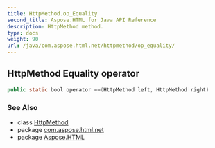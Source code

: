 ```yaml
---
title: HttpMethod.op_Equality
second_title: Aspose.HTML for Java API Reference
description: HttpMethod method. 
type: docs
weight: 90
url: /java/com.aspose.html.net/httpmethod/op_equality/
---
```

## HttpMethod Equality operator

```java
public static bool operator ==(HttpMethod left, HttpMethod right)
```

### See Also

* class [HttpMethod](../)
* package [com.aspose.html.net](../../httpmethod/)
* package [Aspose.HTML](../../../)
